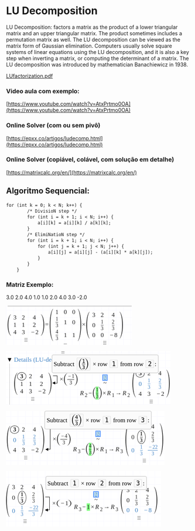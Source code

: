 # LU Decomposition

LU Decomposition: factors a matrix as the product of a lower triangular matrix and an upper triangular matrix. The product sometimes includes a permutation matrix as well. The LU decomposition can be viewed as  the matrix form of Gaussian elimination. Computers usually solve square systems of linear equations using the LU decomposition, and it is also a key step when inverting a matrix, or computing the determinant of a matrix. The LU decomposition was introduced by mathematician Banachiewicz in 1938.

[LUfactorization.pdf](LUfactorization-a42869e4-fa76-4a7a-9b88-614989d35fa9.pdf)

### Video aula com exemplo:

[https://www.youtube.com/watch?v=AtxPrtmo0OA](https://www.youtube.com/watch?v=AtxPrtmo0OA)

### Online Solver (com ou sem pivô)

[https://epxx.co/artigos/ludecomp.html](https://epxx.co/artigos/ludecomp.html)

### Online Solver (copiável, colável, com solução em detalhe)

[https://matrixcalc.org/en/](https://matrixcalc.org/en/)

## Algoritmo Sequencial:

    for (int k = 0; k < N; k++) {
            /* DivisioN step */
            for (int i = k + 1; i < N; i++) {
                a[i][k] = a[i][k] / a[k][k];
            }
            /* ElimiNatioN step */
            for (int i = k + 1; i < N; i++) {
                for (int j = k + 1; j < N; j++) {
                    a[i][j] = a[i][j] - (a[i][k] * a[k][j]);
                }
            }
        }

### Matriz Exemplo:

3.0 2.0 4.0
1.0 1.0 2.0
4.0 3.0 -2.0

![](docs/Untitled-2725c146-0e88-4dac-bc22-a9e0f047f50d.png)

![](docs/Untitled-1963f535-6e32-4ffa-8fa2-2d3a952602e4.png)

![](docs/Untitled-5a6d3837-947f-4901-9ab4-9df59d23b794.png)

![](docs/Untitled-41274c03-8e57-4094-9864-b0d1d9cd151d.png)
